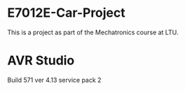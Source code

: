 # E7012E-Car-Project
This is a project as part of the Mechatronics course at LTU.

# AVR Studio
Build 571
ver 4.13 
service pack 2
